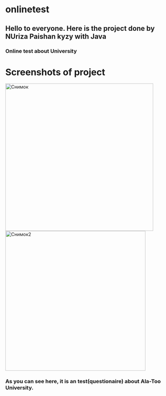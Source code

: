 # onlinetest
## Hello to everyone. Here is the project done by NUriza Paishan kyzy with Java
### Online test about University
# Screenshots of project 
<img width="460" alt="Снимок" src="https://user-images.githubusercontent.com/73305001/111905395-9b862a80-8a75-11eb-9507-c6d95a303e69.PNG">
<img width="436" alt="Снимок2" src="https://user-images.githubusercontent.com/73305001/111905986-a7272080-8a78-11eb-8274-80cda407ec6c.PNG">

### As you can see here, it is an test(questionaire) about Ala-Too University.

